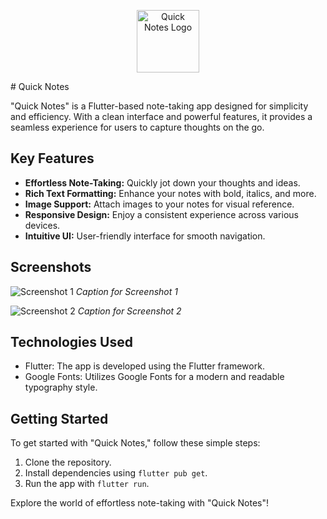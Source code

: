 <p align="center">
  <img src="path/to/your/logo.png" alt="Quick Notes Logo" width="100">
</p>
# Quick Notes

"Quick Notes" is a Flutter-based note-taking app designed for simplicity and efficiency. With a clean interface and powerful features, it provides a seamless experience for users to capture thoughts on the go.

## Key Features

- **Effortless Note-Taking:** Quickly jot down your thoughts and ideas.
- **Rich Text Formatting:** Enhance your notes with bold, italics, and more.
- **Image Support:** Attach images to your notes for visual reference.
- **Responsive Design:** Enjoy a consistent experience across various devices.
- **Intuitive UI:** User-friendly interface for smooth navigation.

## Screenshots

![Screenshot 1](/screenshots/screenshot1.png)
*Caption for Screenshot 1*

![Screenshot 2](/screenshots/screenshot2.png)
*Caption for Screenshot 2*

## Technologies Used

- Flutter: The app is developed using the Flutter framework.
- Google Fonts: Utilizes Google Fonts for a modern and readable typography style.

## Getting Started

To get started with "Quick Notes," follow these simple steps:
1. Clone the repository.
2. Install dependencies using `flutter pub get`.
3. Run the app with `flutter run`.

Explore the world of effortless note-taking with "Quick Notes"!

